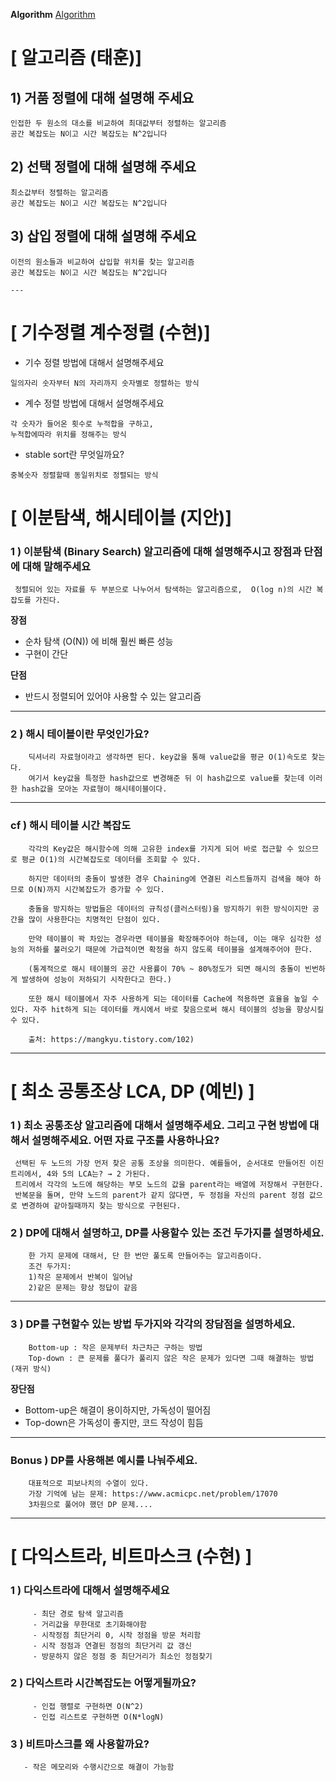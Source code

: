 **Algorithm**
[Algorithm](https://gyoogle.dev/blog/algorithm/Bubble%20Sort.html)

# [ 알고리즘 (태훈)]

## 1) 거품 정렬에 대해 설명해 주세요

    인접한 두 원소의 대소를 비교하여 최대값부터 정렬하는 알고리즘
    공간 복잡도는 N이고 시간 복잡도는 N^2입니다

## 2) 선택 정렬에 대해 설명해 주세요

    최소값부터 정렬하는 알고리즘
    공간 복잡도는 N이고 시간 복잡도는 N^2입니다

## 3) 삽입 정렬에 대해 설명해 주세요

    이전의 원소들과 비교하여 삽입할 위치를 찾는 알고리즘
    공간 복잡도는 N이고 시간 복잡도는 N^2입니다
    
    ---
# [ 기수정렬 계수정렬 (수현)]
- 기수 정렬 방법에 대해서 설명해주세요
```
일의자리 숫자부터 N의 자리까지 숫자별로 정렬하는 방식
```
- 계수 정렬 방법에 대해서 설명해주세요
```
각 숫자가 들어온 횟수로 누적합을 구하고, 
누적합에따라 위치를 정해주는 방식
```
- stable sort란 무엇일까요?
```
중복숫자 정렬할때 동일위치로 정렬되는 방식
```
# [ 이분탐색, 해시테이블 (지안)]

### 1 )  이분탐색 (Binary Search) 알고리즘에 대해 설명해주시고 장점과 단점에 대해 말해주세요
     정렬되어 있는 자료를 두 부분으로 나누어서 탐색하는 알고리즘으로,  O(log n)의 시간 복잡도를 가진다.

 **장점** 
- 순차 탐색 (O(N)) 에 비해 훨씬 빠른 성능
- 구현이 간단

**단점** 

- 반드시 정렬되어 있어야 사용할 수 있는 알고리즘
---
### 2 )  해시 테이블이란 무엇인가요?
        딕셔너리 자료형이라고 생각하면 된다. key값을 통해 value값을 평균 O(1)속도로 찾는다. 
        여기서 key값을 특정한 hash값으로 변경해준 뒤 이 hash값으로 value를 찾는데 이러한 hash값을 모아논 자료형이 해시테이블이다.
---        
 ### cf )  해시 테이블 시간 복잡도      
        각각의 Key값은 해시함수에 의해 고유한 index를 가지게 되어 바로 접근할 수 있으므로 평균 O(1)의 시간복잡도로 데이터를 조회할 수 있다.

        하지만 데이터의 충돌이 발생한 경우 Chaining에 연결된 리스트들까지 검색을 해야 하므로 O(N)까지 시간복잡도가 증가할 수 있다.

        충돌을 방지하는 방법들은 데이터의 규칙성(클러스터링)을 방지하기 위한 방식이지만 공간을 많이 사용한다는 치명적인 단점이 있다.

        만약 테이블이 꽉 차있는 경우라면 테이블을 확장해주어야 하는데, 이는 매우 심각한 성능의 저하를 불러오기 때문에 가급적이면 확정을 하지 않도록 테이블을 설계해주어야 한다.

        (통계적으로 해시 테이블의 공간 사용률이 70% ~ 80%정도가 되면 해시의 충돌이 빈번하게 발생하여 성능이 저하되기 시작한다고 한다.)

        또한 해시 테이블에서 자주 사용하게 되는 데이터를 Cache에 적용하면 효율을 높일 수 있다. 자주 hit하게 되는 데이터를 캐시에서 바로 찾음으로써 해시 테이블의 성능을 향상시킬 수 있다.

        출처: https://mangkyu.tistory.com/102)
--- 
        


# [ 최소 공통조상 LCA, DP (예빈) ]

### 1 )  최소 공통조상 알고리즘에 대해서 설명해주세요. 그리고 구현 방법에 대해서 설명해주세요. 어떤 자료 구조를 사용하나요?
     선택된 두 노드의 가장 먼저 찾은 공통 조상을 의미한다. 예를들어, 순서대로 만들어진 이진 트리에서, 4와 5의 LCA는? → 2 가된다. 
     트리에서 각각의 노드에 해당하는 부모 노드의 값을 parent라는 배열에 저장해서 구현한다. 
     반복문을 돌며, 만약 노드의 parent가 같지 않다면, 두 정점을 자신의 parent 정점 값으로 변경하여 같아질때까지 찾는 방식으로 구현된다. 

### 2 )  DP에 대해서 설명하고, DP를 사용할수 있는 조건 두가지를 설명하세요. 
        한 가지 문제에 대해서, 단 한 번만 풀도록 만들어주는 알고리즘이다.
        조건 두가지: 
        1)작은 문제에서 반복이 일어남
        2)같은 문제는 항상 정답이 같음
---        
 ### 3 )  DP를 구현할수 있는 방법 두가지와 각각의 장담점을 설명하세요.  
        Bottom-up : 작은 문제부터 차근차근 구하는 방법
        Top-down : 큰 문제를 풀다가 풀리지 않은 작은 문제가 있다면 그때 해결하는 방법 (재귀 방식)

 **장단점** 
- Bottom-up은 해결이 용이하지만, 가독성이 떨어짐
- Top-down은 가독성이 좋지만, 코드 작성이 힘듬
--- 

 ### Bonus )  DP를 사용해본 예시를 나눠주세요. 
        대표적으로 피보나치의 수열이 있다. 
        가장 기억에 남는 문제: https://www.acmicpc.net/problem/17070
        3차원으로 풀어야 했던 DP 문제....
--- 


# [ 다익스트라, 비트마스크 (수현) ]

### 1 )  다익스트라에 대해서 설명해주세요
```.
     - 최단 경로 탐색 알고리즘
     - 거리값을 무한대로 초기화해야함
     - 시작정점 최단거리 0, 시작 정점을 방문 처리함
     - 시작 정점과 연결된 정점의 최단거리 값 갱신
     - 방문하지 않은 정점 중 최단거리가 최소인 정점찾기
```
### 2 )  다익스트라 시간복잡도는 어떻게될까요? 
```
     - 인접 행렬로 구현하면 O(N^2)
     - 인접 리스트로 구현하면 O(N*logN)
```        
 ### 3 )  비트마스크를 왜 사용할까요?
 ```
    - 작은 메모리와 수행시간으로 해결이 가능함  
 ```
        


        
